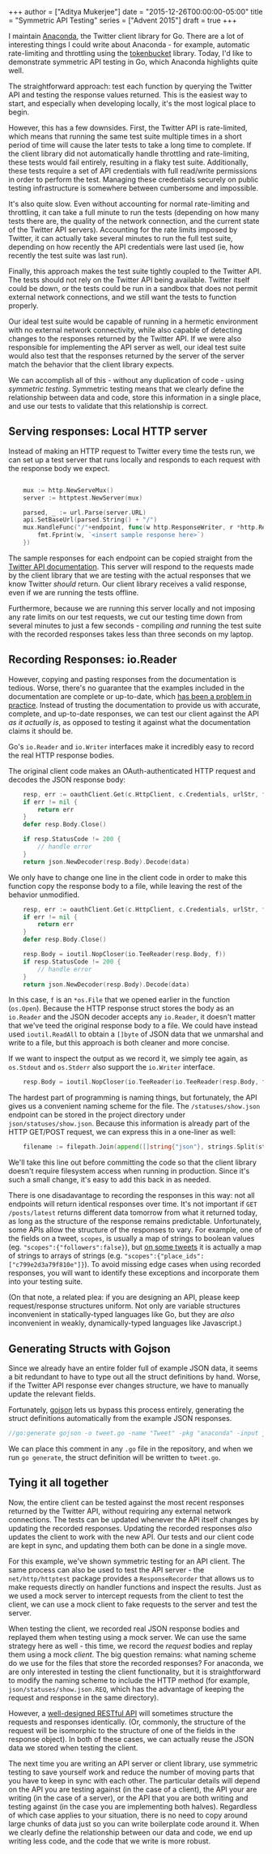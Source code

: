 +++
author = ["Aditya Mukerjee"]
date = "2015-12-26T00:00:00-05:00"
title = "Symmetric API Testing"
series = ["Advent 2015"]
draft = true
+++

I maintain [Anaconda](https://github.com/ChimeraCoder/anaconda), the Twitter client library for Go. There are a lot of interesting things I could write about Anaconda - for example, automatic rate-limiting and throttling using the [tokenbucket](https://github.com/ChimeraCoder/tokenbucket) library. Today, I'd like to demonstrate symmetric API testing in Go, which Anaconda highlights quite well. 


The straightforward approach: test each function by querying the Twitter API and testing the response values returned. This is the easiest way to start, and especially when developing locally, it's the most logical place to begin.

However, this has a few downsides. First, the Twitter API is rate-limited, which means that running the same test suite multiple times in a short period  of time will cause the later tests to take a long time to complete. If the client library did not automatically handle throttling and rate-limiting, these tests would fail entirely, resulting in a flaky test suite. Additionally, these tests require a set of API credentials with full read/write permissions in order to perform the test. Managing these credentials securely on public testing infrastructure is somewhere between cumbersome and impossible.

It's also quite slow. Even without accounting for normal rate-limiting and throttling, it can take a full minute to run the tests (depending on how many tests there are, the quality of the network connection, and the current state of the Twitter API servers). Accounting for the rate limits imposed by Twitter, it can actually take several minutes to run the full test suite, depending on how recently the API credentials were last used (ie, how recently the test suite was last run).


Finally, this approach makes the test suite tightly coupled to the Twitter API. The tests should not rely on the Twitter API being available.  Twitter itself could be down, or the tests could be run in a sandbox that does not permit external network connections, and we still want the tests to function properly.


Our ideal test suite would be capable of running in a hermetic environment with no external network connectivity, while also capable of detecting changes to the responses returned by the Twitter API. If we were also responsible for implementing the API server as well, our ideal test suite would also test that the responses returned by the server of the server match the behavior that the client library expects.

We can accomplish all of this - without any duplication of code - using *symmetric testing*. Symmetric testing means that we clearly define the relationship between data and code, store this information in a single place, and use our tests to validate that this relationship is correct.





Serving responses: Local HTTP server
-----------

Instead of making an HTTP request to Twitter every time the tests run, we can set up a test server that runs locally and responds to each request with the response body we expect.


```go

    mux := http.NewServeMux()
    server := httptest.NewServer(mux)

    parsed, _ := url.Parse(server.URL)
    api.SetBaseUrl(parsed.String() + "/")
    mux.HandleFunc("/"+endpoint, func(w http.ResponseWriter, r *http.Request) {
        fmt.Fprint(w, `<insert sample response here>`)
    })
```


The sample responses for each endpoint can be copied straight from the [Twitter API documentation](https://dev.twitter.com/rest/reference/get/statuses/show/%3Aid). This server will respond to the requests made by the client library that we are testing with the actual responses that we know Twitter *should* return. Our client library receives a valid response, even if we are running the tests offline. 

Furthermore, because we are running this server locally and not imposing any rate limits on our test requests, we cut our testing time down from several minutes to just a few seconds - compiling *and* running the test suite with the recorded responses takes less than three seconds on my laptop. 



Recording Responses: io.Reader
-----------------------------------

However, copying and pasting responses from the documentation is tedious. Worse, there's no guarantee that the examples included in the documentation are complete or up-to-date, which [has been a problem in practice](https://github.com/ChimeraCoder/anaconda/pull/63). Instead of trusting the documentation to provide us with accurate, complete, and up-to-date responses, we can test our client against the API *as it actually is*, as opposed to testing it against what the documentation claims it should be.


Go's `io.Reader` and `io.Writer` interfaces make it incredibly easy to record the real HTTP response bodies.


The original client code makes an OAuth-authenticated HTTP request and decodes the JSON response body:

```go
    resp, err := oauthClient.Get(c.HttpClient, c.Credentials, urlStr, form)
    if err != nil {
        return err
    }       
    defer resp.Body.Close()

    if resp.StatusCode != 200 {
        // handle error
    }   
    return json.NewDecoder(resp.Body).Decode(data)
```

We only have to change one line in the client code in order to make this function copy the response body to a file, while leaving the rest of the behavior unmodified.

```go
    resp, err := oauthClient.Get(c.HttpClient, c.Credentials, urlStr, form)
    if err != nil {
        return err
    }       
    defer resp.Body.Close()

    resp.Body = ioutil.NopCloser(io.TeeReader(resp.Body, f))
    if resp.StatusCode != 200 {
        // handle error
    }   
    return json.NewDecoder(resp.Body).Decode(data)
```

In this case, `f` is an `*os.File` that we opened earlier in the function (`os.Open`). Because the HTTP response struct stores the body as an `io.Reader` and the JSON decoder accepts any `io.Reader`, it doesn't matter that we've teed the original response body to a file. We could have instead used `ioutil.ReadAll` to obtain a `[]byte` of JSON data that we unmarshal and write to a file, but this approach is both cleaner and more concise. 

If we want to inspect the output as we record it, we simply tee again, as `os.Stdout` and `os.Stderr` also support the `io.Writer` interface.

```go
    resp.Body = ioutil.NopCloser(io.TeeReader(io.TeeReader(resp.Body, f), os.Stdout))
```


The hardest part of programming is naming things, but fortunately, the API gives us a convenient naming scheme for the file. The `/statuses/show.json` endpoint can be stored in the project directory under `json/statuses/show.json`. Because this information is already part of the HTTP GET/POST request, we can express this in a one-liner as well:

```go
    filename := filepath.Join(append([]string{"json"}, strings.Split(strings.TrimPrefix(urlStr, c.baseUrl), "/")...)...)
```

We'll take this line out before committing the code so that the client library doesn't require filesystem access when running in production. Since it's such a small change, it's easy to add this back in as needed.


There is one disadavantage to recording the responses in this way: not all endpoints will return identical responses over time. It's not important if `GET  /posts/latest` returns different data tomorrow from what it returned today, as long as the structure of the response remains predictable. Unfortunately, some APIs allow the structure of the responses to vary. For example, one of the fields on a tweet, `scopes`, is usually a map of strings to boolean values (eg. `"scopes":{"followers":false}`), but [on some tweets](https://github.com/ChimeraCoder/anaconda/issues/82) it is actually a map of strings to arrays of strings (e.g. `"scopes":{"place_ids":["c799e2d3a79f810e"]}`). To avoid missing edge cases when using recorded responses, you will want to identify these exceptions and incorporate them into your testing suite. 


(On that note, a related plea: if you are designing an API, please keep request/response structures uniform. Not only are variable structures inconvenient in statically-typed languages like Go, but they are *also* inconvenient in weakly, dynamically-typed languages like Javascript.)

Generating Structs with Gojson
--------------

Since we already have an entire folder full of example JSON data, it seems a bit redundant to have to type out all the struct definitions by hand. Worse, if the Twitter API response ever changes structure, we have to manually update the relevant fields.

Fortunately, [gojson](https://github.com/ChimeraCoder/gojson) lets us bypass this process entirely, generating the struct definitions automatically from the example JSON responses.


```go
//go:generate gojson -o tweet.go -name "Tweet" -pkg "anaconda" -input json/statuses/show.json
```

We can place this comment in any `.go` file in the repository, and when we run `go generate`, the struct definition will be written to `tweet.go`.


Tying it all together
------------------------

Now, the entire client can be tested against the most recent responses returned by the Twitter API, without requiring any external network connections. The tests can be updated whenever the API itself changes by updating the recorded responses. Updating the recorded responses *also* updates the client to work with the new API. Our tests and our client code are kept in sync, and updating them both can be done in a single move.


For this example, we've shown symmetric testing for an API client. The same process can also be used to test the API server - the `net/http/httptest` package provides a `ResponseRecorder` that allows us to make requests directly on handler functions and inspect the results. Just as we used a mock server to intercept requests from the client to test the client, we can use a mock client to fake requests to the server and test the server.

When testing the client, we recorded real JSON response bodies and replayed them when testing using a mock server. We can use the same strategy here as well - this time, we record the *request* bodies and replay them using a mock *client*. The big question remains: what naming scheme do we use for the files that store the recorded responses? For anaconda, we are only interested in testing the client functionality, but it is straightforward to modify the naming scheme to include the HTTP method (for example, `json/statuses/show.json.REQ`, which has the advantage of keeping the request and response in the same directory). 

However, a [well-designed RESTful API](https://codewords.recurse.com/issues/five/what-restful-actually-means) will sometimes structure the requests and responses identically. (Or, commonly, the structure of the request will be isomorphic to the structure of one of the fields in the response object). In both of these cases, we can actually reuse the JSON data we stored when testing the client.


The next time you are writing an API server or client library, use symmetric testing to save yourself work and reduce the number of moving parts that you have to keep in sync with each other. The particular details will depend on the API you are testing against (in the case of a client), the API your are writing (in the case of a server), or the API that you are both writing and testing against (in the case you are implementing both halves). Regardless of which case applies to your situation, there is no need to copy around large chunks of data just so you can write boilerplate code around it. When we clearly define the relationship between our data and code, we end up writing less code, and the code that we write is more robust.
